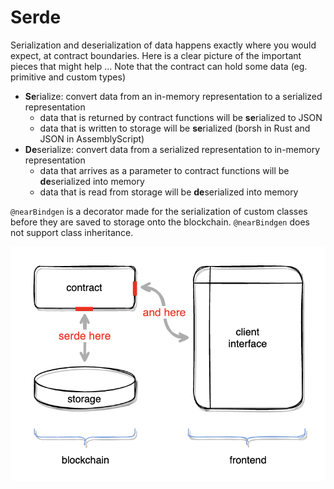 # Serde

Serialization and deserialization of data happens exactly where you would expect, at contract boundaries.  Here is a clear picture of the important pieces that might help ...
Note that the contract can hold some data (eg. primitive and custom types)
- **Se**rialize: convert data from an in-memory representation to a serialized representation
  - data that is returned by contract functions will be **se**rialized to JSON
  - data that is written to storage will be **se**rialized (borsh in Rust and JSON in AssemblyScript)
- **De**serialize: convert data from a serialized representation to in-memory representation
  - data that arrives as a parameter to contract functions will be **de**serialized into memory
  - data that is read from storage will be **de**serialized into memory

`@nearBindgen` is a decorator made for the serialization of custom classes before they are saved to storage onto the blockchain. `@nearBindgen` does not support class inheritance.

![figures](https://raw.githubusercontent.com/Kodluyoruz/taskforce/main/near-certified-developer-ncd/serde/figures/figures.png)
